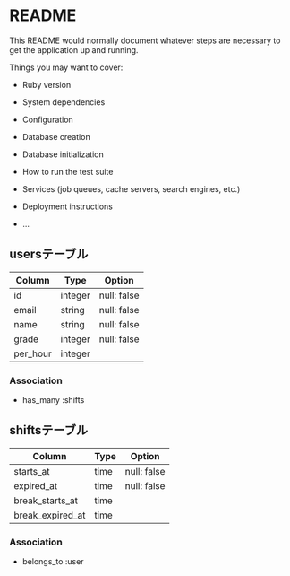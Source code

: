 # README

This README would normally document whatever steps are necessary to get the
application up and running.

Things you may want to cover:

* Ruby version

* System dependencies

* Configuration

* Database creation

* Database initialization

* How to run the test suite

* Services (job queues, cache servers, search engines, etc.)

* Deployment instructions

* ...

## usersテーブル
|Column|Type|Option|
|------|----|------|
|id|integer|null: false|
|email|string|null: false|
|name|string|null: false|
|grade|integer|null: false|
|per_hour|integer||
### Association
- has_many :shifts

## shiftsテーブル
|Column|Type|Option|
|------|----|------|
|starts_at|time|null: false|
|expired_at|time|null: false|
|break_starts_at|time||
|break_expired_at|time||
### Association
- belongs_to :user
